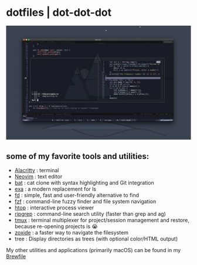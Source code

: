 # dotfiles | dot-dot-dot

![](./shellshot.png)

## some of my favorite tools and utilities:

- [Alacritty](https://github.com/alacritty/alacritty) : terminal
- [Neovim](https://github.com/neovim/neovim) : text editor
- [bat](https://github.com/sharkdp/bat) : cat clone with syntax highlighting and Git integration
- [exa](https://github.com/ogham/exa) : a modern replacement for ls
- [fd](https://github.com/sharkdp/fd) : simple, fast and user-friendly alternative to find
- [fzf](https://github.com/junegunn/fzf) : command-line fuzzy finder and file system navigation
- [htop](https://github.com/htop-dev/htop) : interactive process viewer
- [ripgrep](https://github.com/BurntSushi/ripgrep) : command-line search utility (faster than grep and ag)
- [tmux](https://github.com/tmux/tmux) : terminal multiplexer for project/session management and restore, because re-opening projects is 😭
- [zoxide](https://github.com/ajeetdsouza/zoxide) : a faster way to navigate the filesystem
- tree : Display directories as trees (with optional color/HTML output)

My other utilities and applications (primarily macOS) can be found in my [Brewfile](./Brewfile)
